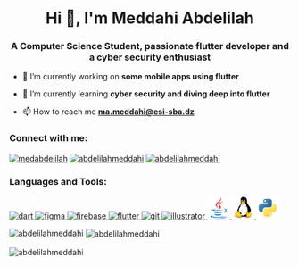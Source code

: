 <h1 align="center">Hi 👋, I'm Meddahi Abdelilah</h1>
<h3 align="center">A Computer Science Student, passionate flutter developer and a cyber security enthusiast</h3>

- 🔭 I’m currently working on **some mobile apps using flutter**

- 🌱 I’m currently learning **cyber security and diving deep into flutter**

- 📫 How to reach me **ma.meddahi@esi-sba.dz**

<h3 align="left">Connect with me:</h3>
<p align="left">
<a href="https://linkedin.com/in/medabdelilah" target="blank"><img align="center" src="https://raw.githubusercontent.com/rahuldkjain/github-profile-readme-generator/master/src/images/icons/Social/linked-in-alt.svg" alt="medabdelilah" height="30" width="40" /></a>
<a href="https://instagram.com/abdelilahmeddahi" target="blank"><img align="center" src="https://raw.githubusercontent.com/rahuldkjain/github-profile-readme-generator/master/src/images/icons/Social/instagram.svg" alt="abdelilahmeddahi" height="30" width="40" /></a>
<a href="https://www.leetcode.com/abdelilahmeddahi" target="blank"><img align="center" src="https://raw.githubusercontent.com/rahuldkjain/github-profile-readme-generator/master/src/images/icons/Social/leet-code.svg" alt="abdelilahmeddahi" height="30" width="40" /></a>
</p>

<h3 align="left">Languages and Tools:</h3>
<p align="left"> <a href="https://dart.dev" target="_blank" rel="noreferrer"> <img src="https://www.vectorlogo.zone/logos/dartlang/dartlang-icon.svg" alt="dart" width="40" height="40"/> </a> <a href="https://www.figma.com/" target="_blank" rel="noreferrer"> <img src="https://www.vectorlogo.zone/logos/figma/figma-icon.svg" alt="figma" width="40" height="40"/> </a> <a href="https://firebase.google.com/" target="_blank" rel="noreferrer"> <img src="https://www.vectorlogo.zone/logos/firebase/firebase-icon.svg" alt="firebase" width="40" height="40"/> </a> <a href="https://flutter.dev" target="_blank" rel="noreferrer"> <img src="https://www.vectorlogo.zone/logos/flutterio/flutterio-icon.svg" alt="flutter" width="40" height="40"/> </a> <a href="https://git-scm.com/" target="_blank" rel="noreferrer"> <img src="https://www.vectorlogo.zone/logos/git-scm/git-scm-icon.svg" alt="git" width="40" height="40"/> </a> <a href="https://www.adobe.com/in/products/illustrator.html" target="_blank" rel="noreferrer"> <img src="https://www.vectorlogo.zone/logos/adobe_illustrator/adobe_illustrator-icon.svg" alt="illustrator" width="40" height="40"/> </a> <a href="https://www.java.com" target="_blank" rel="noreferrer"> <img src="https://raw.githubusercontent.com/devicons/devicon/master/icons/java/java-original.svg" alt="java" width="40" height="40"/> </a> <a href="https://www.linux.org/" target="_blank" rel="noreferrer"> <img src="https://raw.githubusercontent.com/devicons/devicon/master/icons/linux/linux-original.svg" alt="linux" width="40" height="40"/> </a> <a href="https://www.python.org" target="_blank" rel="noreferrer"> <img src="https://raw.githubusercontent.com/devicons/devicon/master/icons/python/python-original.svg" alt="python" width="40" height="40"/> </a> </p>

<p><img align="left" src="https://github-readme-stats.vercel.app/api/top-langs?username=abdelilahmeddahi&show_icons=true&locale=en&layout=compact" alt="abdelilahmeddahi" /></p>

<p>&nbsp;<img align="center" src="https://github-readme-stats.vercel.app/api?username=abdelilahmeddahi&show_icons=true&locale=en" alt="abdelilahmeddahi" /></p>

<p><img align="center" src="https://github-readme-streak-stats.herokuapp.com/?user=abdelilahmeddahi&" alt="abdelilahmeddahi" /></p>
